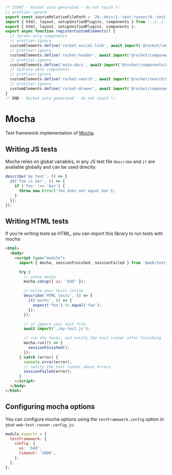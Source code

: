 ```js server
/* START - Rocket auto generated - do not touch */
// prettier-ignore
export const sourceRelativeFilePath = '20--docs/1--test-runner/4--test-frameworks/10--mocha.rocket.md';
import { html, layout, setupUnifiedPlugins, components } from '../../../recursive.data.js';
export { html, layout, setupUnifiedPlugins, components };
export async function registerCustomElements() {
  // server-only components
  // prettier-ignore
  customElements.define('rocket-social-link', await import('@rocket/components/social-link.js').then(m => m.RocketSocialLink));
  // prettier-ignore
  customElements.define('rocket-header', await import('@rocket/components/header.js').then(m => m.RocketHeader));
  // prettier-ignore
  customElements.define('main-docs', await import('@rocket/components/main-docs.js').then(m => m.MainDocs));
  // hydrate-able components
  // prettier-ignore
  customElements.define('rocket-search', await import('@rocket/search/search.js').then(m => m.RocketSearch));
  // prettier-ignore
  customElements.define('rocket-drawer', await import('@rocket/components/drawer.js').then(m => m.RocketDrawer));
}
/* END - Rocket auto generated - do not touch */
```

# Mocha

Test framework implementation of [Mocha](https://mochajs.org/).

## Writing JS tests

Mocha relies on global variables, in any JS test file `describe` and `it` are available globally and can be used directly:

```js
describe('my test', () => {
  it('foo is bar', () => {
    if ('foo' !== 'bar') {
      throw new Error('foo does not equal bar');
    }
  });
});
```

## Writing HTML tests

If you're writing tests as HTML, you can import this library to run tests with mocha:

```html
<html>
  <body>
    <script type="module">
      import { mocha, sessionFinished, sessionFailed } from '@web/test-runner-mocha';

      try {
        // setup mocha
        mocha.setup({ ui: 'bdd' });

        // write your tests inline
        describe('HTML tests', () => {
          it('works', () => {
            expect('foo').to.equal('foo');
          });
        });

        // or import your test file
        await import('./my-test.js');

        // run the tests, and notify the test runner after finishing
        mocha.run(() => {
          sessionFinished();
        });
      } catch (error) {
        console.error(error);
        // notify the test runner about errors
        sessionFailed(error);
      }
    </script>
  </body>
</html>
```

## Configuring mocha options

You can configure mocha options using the `testFramework.config` option in your `web-test-runner.config.js`:

```js
module.exports = {
  testFramework: {
    config: {
      ui: 'bdd',
      timeout: '2000',
    },
  },
};
```
